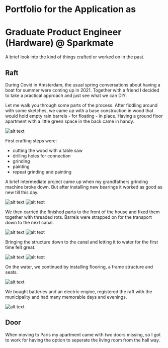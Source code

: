 # Portfolio for the Application as
# Graduate Product Engineer (Hardware) @ Sparkmate

A brief look into the kind of things crafted or worked on in the past.

## Raft

During Covid in Amsterdam, the usual spring conversations about having a boat for summer were coming up in 2021. Together with a friend I decided to take a practical approach and just see what we can DIY.

Let me walk you through some parts of the process. After fiddling around with some sketches, we came up with a base construction in wood that would hold empty rain barrels - for floating - in place. Having a ground floor apartment with a little green space in the back came in handy.

![alt text](https://github.com/SchroeterJan/JS-Sparkmate/blob/main/Raft/IMG_3981.jpeg?raw=true)

First crafting steps were:
- cutting the wood with a table saw
- drilling holes for connection
- grinding
- painting
- repeat grinding and painting

A brief intermediate project came up when my grandfathers grinding machine broke down. But after installing new bearings it worked as good as new till this day.

![alt text](https://github.com/SchroeterJan/JS-Sparkmate/blob/main/Raft/IMG_3978.jpeg?raw=true)
![alt text](https://github.com/SchroeterJan/JS-Sparkmate/blob/main/Raft/IMG_3993.jpeg?raw=true)


We then carried the finished parts to the front of the house and fixed them together with threaded rots. Barrels were strapped on for the transport down to the next canal.

![alt text](https://github.com/SchroeterJan/JS-Sparkmate/blob/main/Raft/IMG_4171.jpeg?raw=true)
![alt text](https://github.com/SchroeterJan/JS-Sparkmate/blob/main/Raft/IMG_4175.jpeg?raw=true)

Bringing the structure down to the canal and letting it to water for the first time felt great.

![alt text](https://github.com/SchroeterJan/JS-Sparkmate/blob/main/Raft/IMG_4156.jpeg?raw=true)
![alt text](https://github.com/SchroeterJan/JS-Sparkmate/blob/main/Raft/IMG_4160.jpeg?raw=true)

On the water, we continued by installing flooring, a frame structure and seats.

![alt text](https://github.com/SchroeterJan/JS-Sparkmate/blob/main/Raft/IMG_4207.jpeg?raw=true)

We bought batteries and an electric engine, registered the raft with the municipality and had many memorable days and evenings.

![alt text](https://github.com/SchroeterJan/JS-Sparkmate/blob/main/Raft/IMG_3358.jpeg?raw=true)


## Door

When moving to Paris my apartment came with two doors missing, so I got to work for having the option to seperate the living room from the hall way.


